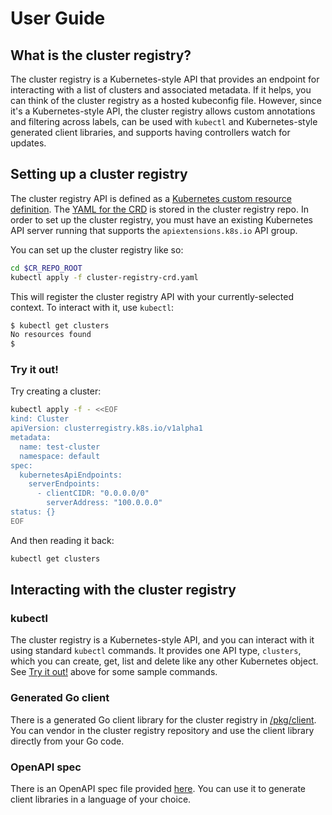 # User Guide

## What is the cluster registry?

The cluster registry is a Kubernetes-style API that provides an endpoint for
interacting with a list of clusters and associated metadata. If it helps, you
can think of the cluster registry as a hosted kubeconfig file. However, since
it's a Kubernetes-style API, the cluster registry allows custom annotations and
filtering across labels, can be used with `kubectl` and Kubernetes-style
generated client libraries, and supports having controllers watch for updates.

## Setting up a cluster registry

The cluster registry API is defined as a [Kubernetes custom resource
definition](https://kubernetes.io/docs/concepts/api-extension/custom-resources/#customresourcedefinitions).
The [YAML for the CRD](https://github.com/kubernetes/cluster-registry/blob/master/cluster-registry-crd.yaml) is stored in the cluster
registry repo. In order to set up the cluster registry, you must have an
existing Kubernetes API server running that supports the `apiextensions.k8s.io`
API group.

You can set up the cluster registry like so:

```sh
cd $CR_REPO_ROOT
kubectl apply -f cluster-registry-crd.yaml
```

This will register the cluster registry API with your currently-selected
context. To interact with it, use `kubectl`:

```sh
$ kubectl get clusters
No resources found
$
```

### Try it out!

Try creating a cluster:

```sh
kubectl apply -f - <<EOF
kind: Cluster
apiVersion: clusterregistry.k8s.io/v1alpha1
metadata:
  name: test-cluster
  namespace: default
spec:
  kubernetesApiEndpoints:
    serverEndpoints:
      - clientCIDR: "0.0.0.0/0"
        serverAddress: "100.0.0.0"
status: {}
EOF
```

And then reading it back:

```sh
kubectl get clusters
```

## Interacting with the cluster registry

### kubectl

The cluster registry is a Kubernetes-style API, and you can interact with it
using standard `kubectl` commands. It provides one API type, `clusters`, which
you can create, get, list and delete like any other Kubernetes object. See [Try
it out!](#try-it-out) above for some sample commands.

### Generated Go client

There is a generated Go client library for the cluster registry in
[/pkg/client](/pkg/client). You can vendor in the cluster registry repository
and use the client library directly from your Go code.

### OpenAPI spec

There is an OpenAPI spec file provided
[here](/docs/reference/openapi-spec/swagger.json). You can use it to generate
client libraries in a language of your choice.

